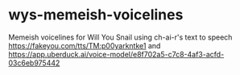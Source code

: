 # wys-memeish-voicelines
Memeish voicelines for Will You Snail using ch-ai-r's text to speech https://fakeyou.com/tts/TM:p00yarkntke1 and https://app.uberduck.ai/voice-model/e8f702a5-c7c8-4af3-acfd-03c6eb975442

